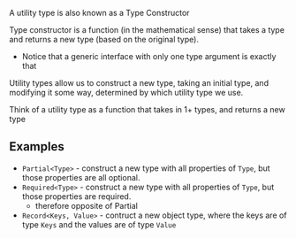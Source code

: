 
A utility type is also known as a Type Constructor

Type constructor is a function (in the mathematical sense) that takes a type and returns a new type (based on the original type).
- Notice that a generic interface with only one type argument is exactly that

Utility types allow us to construct a new type, taking an initial type, and modifying it some way, determined by which utility type we use.

Think of a utility type as a function that takes in 1+ types, and returns a new type

## Examples
- `Partial<Type>` - construct a new type with all properties of `Type`, but those properties are all optional.
- `Required<Type>` - construct a new type with all properties of `Type`, but those properties are required. 
    - therefore opposite of Partial
- `Record<Keys, Value>` - contruct a new object type, where the keys are of type `Keys` and the values are of type `Value`

